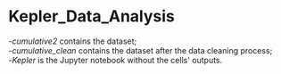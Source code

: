 # Kepler_Data_Analysis

-<i>cumulative2</i> contains the dataset; <br>
-<i>cumulative_clean</i> contains the dataset after the data cleaning process; <br>
-<i>Kepler</i> is the Jupyter notebook without the cells' outputs.
